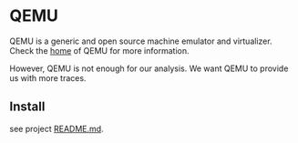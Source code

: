 # QEMU

QEMU is a generic and open source machine emulator and virtualizer.
Check the [home](https://www.qemu.org) of QEMU for more information.

However, QEMU is not enough for our analysis. We want QEMU to provide us with more traces.

## Install
see project [README.md](../README.md).
